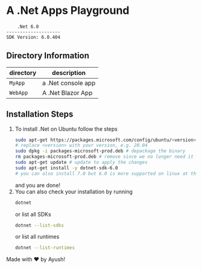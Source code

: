 # A .Net Apps Playground
```
    .Net 6.0
--------------------
SDK Version: 6.0.404
```
## Directory Information
directory|description
---------|-------------------
`MyApp`  | a .Net console app
`WebApp` | A .Net Blazor App

## Installation Steps
1. To install .Net on Ubuntu follow the steps
    ```sh
    sudo apt-get https://packages.microsoft.com/config/ubuntu/<version>/packages-microsoft-prod.deb 
    # replace <version> with your version, e.g. 20.04
    sudo dpkg -i packages-microsoft-prod.deb # depackage the binary
    rm packages-microsoft-prod.deb # remove since we no longer need it
    sudo apt-get update # update to apply the changes
    sudo apt-get install -y dotnet-sdk-6.0 
    # you can also install 7.0 but 6.0 is more supported on linux at the moment
    ```
    and you are done!
2. You can also check your installation by running
    ```sh
    dotnet
    ```
    or list all SDKs
    ```sh
    dotnet --list-sdks
    ```
    or list all runtimes
    ```sh
    dotnet --list-runtimes
    ```

Made with ❤️ by Ayush!